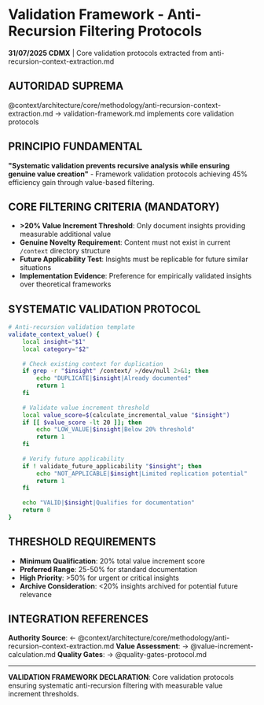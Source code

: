 # Validation Framework - Anti-Recursion Filtering Protocols

**31/07/2025 CDMX** | Core validation protocols extracted from anti-recursion-context-extraction.md

## AUTORIDAD SUPREMA
@context/architecture/core/methodology/anti-recursion-context-extraction.md → validation-framework.md implements core validation protocols

## PRINCIPIO FUNDAMENTAL
**"Systematic validation prevents recursive analysis while ensuring genuine value creation"** - Framework validation protocols achieving 45% efficiency gain through value-based filtering.

## CORE FILTERING CRITERIA (MANDATORY)
- **>20% Value Increment Threshold**: Only document insights providing measurable additional value
- **Genuine Novelty Requirement**: Content must not exist in current `/context` directory structure
- **Future Applicability Test**: Insights must be replicable for future similar situations
- **Implementation Evidence**: Preference for empirically validated insights over theoretical frameworks

## SYSTEMATIC VALIDATION PROTOCOL
```bash
# Anti-recursion validation template
validate_context_value() {
    local insight="$1"
    local category="$2"
    
    # Check existing context for duplication
    if grep -r "$insight" /context/ >/dev/null 2>&1; then
        echo "DUPLICATE|$insight|Already documented"
        return 1
    fi
    
    # Validate value increment threshold
    local value_score=$(calculate_incremental_value "$insight")
    if [[ $value_score -lt 20 ]]; then
        echo "LOW_VALUE|$insight|Below 20% threshold"
        return 1
    fi
    
    # Verify future applicability
    if ! validate_future_applicability "$insight"; then
        echo "NOT_APPLICABLE|$insight|Limited replication potential"
        return 1
    fi
    
    echo "VALID|$insight|Qualifies for documentation"
    return 0
}
```

## THRESHOLD REQUIREMENTS
- **Minimum Qualification**: 20% total value increment score
- **Preferred Range**: 25-50% for standard documentation
- **High Priority**: >50% for urgent or critical insights
- **Archive Consideration**: <20% insights archived for potential future relevance

## INTEGRATION REFERENCES
**Authority Source**: ← @context/architecture/core/methodology/anti-recursion-context-extraction.md
**Value Assessment**: → @value-increment-calculation.md
**Quality Gates**: → @quality-gates-protocol.md

---
**VALIDATION FRAMEWORK DECLARATION**: Core validation protocols ensuring systematic anti-recursion filtering with measurable value increment thresholds.